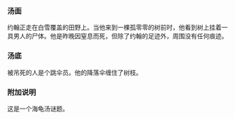 
### 汤面

约翰正走在白雪覆盖的田野上。当他来到一棵孤零零的树前时，他看到树上挂着一具男人的尸体。他是昨晚因窒息而死，但除了约翰的足迹外，周围没有任何痕迹。

### 汤底

被吊死的人是个跳伞员。他的降落伞缠住了树枝。

### 附加说明
这是一个海龟汤谜题。
